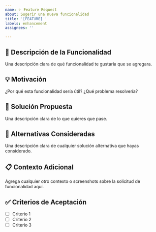 ```yaml
---
name: ✨ Feature Request
about: Sugerir una nueva funcionalidad
title: '[FEATURE] '
labels: enhancement
assignees: ''

---
```


## 🚀 Descripción de la Funcionalidad
Una descripción clara de qué funcionalidad te gustaría que se agregara.

## 💡 Motivación
¿Por qué esta funcionalidad sería útil? ¿Qué problema resolvería?

## 💭 Solución Propuesta
Una descripción clara de lo que quieres que pase.

## 🔄 Alternativas Consideradas
Una descripción clara de cualquier solución alternativa que hayas considerado.

## 📋 Contexto Adicional
Agrega cualquier otro contexto o screenshots sobre la solicitud de funcionalidad aquí.

## ✅ Criterios de Aceptación
- [ ] Criterio 1
- [ ] Criterio 2
- [ ] Criterio 3
